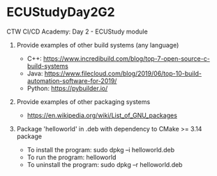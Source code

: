 # ECUStudyDay2G2

CTW CI/CD Academy: Day 2 - ECUStudy module

1. Provide examples of other build systems (any language)

   - C++: https://www.incredibuild.com/blog/top-7-open-source-c-build-systems
   - Java: https://www.filecloud.com/blog/2019/06/top-10-build-automation-software-for-2019/
   - Python: https://pybuilder.io/

2. Provide examples of other packaging systems

   - https://en.wikipedia.org/wiki/List_of_GNU_packages

3. Package 'helloworld' in .deb with dependency to CMake >= 3.14 package

   - To install the program: sudo dpkg –i helloworld.deb
   - To run the program: helloworld  
   - To uninstall the program: sudo dpkg –r helloworld.deb
